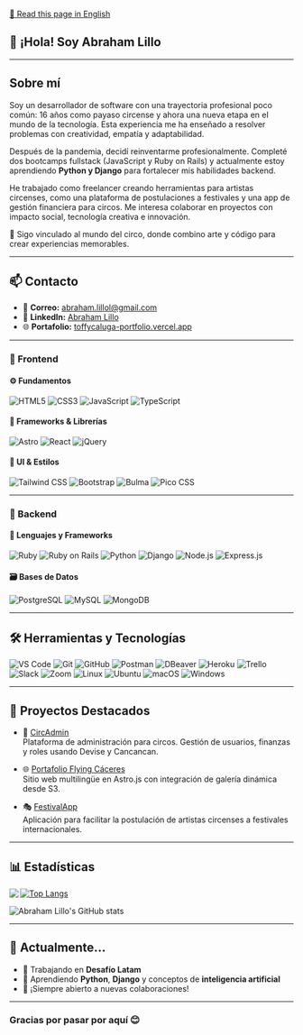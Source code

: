 [📄 Read this page in English](https://github.com/toffycaluga/toffycaluga/blob/main/README-en.md)

## 👋 ¡Hola! Soy Abraham Lillo

<!-- ![Banner](https://github.com/toffycaluga/toffycaluga/blob/main/banner-github.jpg) -->

<hr/>

## Sobre mí

Soy un desarrollador de software con una trayectoria profesional poco común: 16 años como payaso circense y ahora una nueva etapa en el mundo de la tecnología. Esta experiencia me ha enseñado a resolver problemas con creatividad, empatía y adaptabilidad.

Después de la pandemia, decidí reinventarme profesionalmente. Completé dos bootcamps fullstack (JavaScript y Ruby on Rails) y actualmente estoy aprendiendo **Python y Django** para fortalecer mis habilidades backend.

He trabajado como freelancer creando herramientas para artistas circenses, como una plataforma de postulaciones a festivales y una app de gestión financiera para circos. Me interesa colaborar en proyectos con impacto social, tecnología creativa e innovación.

🎪 Sigo vinculado al mundo del circo, donde combino arte y código para crear experiencias memorables.

---

## 📫 Contacto

- 📧 **Correo:** abraham.lillol@gmail.com  
- 💼 **LinkedIn:** [Abraham Lillo](https://www.linkedin.com/in/abraham-lillo-lillo)  
- 🌐 **Portafolio:** [toffycaluga-portfolio.vercel.app](https://toffycaluga-portfolio.cirxoft.app/)

---

### 🎨 Frontend

#### ⚙️ Fundamentos
![HTML5](https://img.shields.io/badge/HTML5-E34F26?style=for-the-badge&logo=html5&logoColor=white)
![CSS3](https://img.shields.io/badge/CSS3-1572B6?style=for-the-badge&logo=css3&logoColor=white)
![JavaScript](https://img.shields.io/badge/JavaScript-F7DF1E?style=for-the-badge&logo=javascript&logoColor=black)
![TypeScript](https://img.shields.io/badge/TypeScript-3178C6?style=for-the-badge&logo=typescript&logoColor=white)

#### 🚀 Frameworks & Librerías
![Astro](https://img.shields.io/badge/Astro-000000?style=for-the-badge&logo=astro&logoColor=white)
![React](https://img.shields.io/badge/React-20232A?style=for-the-badge&logo=react&logoColor=61DAFB)
![jQuery](https://img.shields.io/badge/jQuery-0769AD?style=for-the-badge&logo=jquery&logoColor=white)

#### 🎨 UI & Estilos
![Tailwind CSS](https://img.shields.io/badge/Tailwind_CSS-06B6D4?style=for-the-badge&logo=tailwind-css&logoColor=white)
![Bootstrap](https://img.shields.io/badge/Bootstrap-563D7C?style=for-the-badge&logo=bootstrap&logoColor=white)
![Bulma](https://img.shields.io/badge/Bulma-00D1B2?style=for-the-badge&logo=bulma&logoColor=white)
![Pico CSS](https://img.shields.io/badge/Pico_CSS-7345e6?style=for-the-badge&logo=pico&logoColor=white)

---

### 🔨 Backend

#### 🧠 Lenguajes y Frameworks
![Ruby](https://img.shields.io/badge/Ruby-CC342D?style=for-the-badge&logo=ruby&logoColor=white)
![Ruby on Rails](https://img.shields.io/badge/Ruby_on_Rails-CC0000?style=for-the-badge&logo=ruby-on-rails&logoColor=white)
![Python](https://img.shields.io/badge/Python-3776AB?style=for-the-badge&logo=python&logoColor=white)
![Django](https://img.shields.io/badge/Django-092E20?style=for-the-badge&logo=django&logoColor=white)
![Node.js](https://img.shields.io/badge/Node.js-43853D?style=for-the-badge&logo=node.js&logoColor=white)
![Express.js](https://img.shields.io/badge/Express.js-404D59?style=for-the-badge)

#### 🗃️ Bases de Datos
![PostgreSQL](https://img.shields.io/badge/PostgreSQL-316192?style=for-the-badge&logo=postgresql&logoColor=white)
![MySQL](https://img.shields.io/badge/MySQL-4479A1?style=for-the-badge&logo=mysql&logoColor=white)
![MongoDB](https://img.shields.io/badge/MongoDB-47A248?style=for-the-badge&logo=mongodb&logoColor=white)

---

## 🛠️ Herramientas y Tecnologías

![VS Code](https://img.shields.io/badge/VS_Code-007ACC?style=for-the-badge&logo=visual-studio-code&logoColor=white)
![Git](https://img.shields.io/badge/Git-F05033?style=for-the-badge&logo=git&logoColor=white)
![GitHub](https://img.shields.io/badge/GitHub-121011?style=for-the-badge&logo=github&logoColor=white)
![Postman](https://img.shields.io/badge/Postman-FF6C37?style=for-the-badge&logo=postman&logoColor=white)
![DBeaver](https://img.shields.io/badge/DBeaver-EE0000?style=for-the-badge&logo=dbeaver&logoColor=white)
![Heroku](https://img.shields.io/badge/Heroku-430098?style=for-the-badge&logo=heroku&logoColor=white)
![Trello](https://img.shields.io/badge/Trello-0052CC?style=for-the-badge&logo=trello&logoColor=white)
![Slack](https://img.shields.io/badge/Slack-4A154B?style=for-the-badge&logo=slack&logoColor=white)
![Zoom](https://img.shields.io/badge/Zoom-2D8CFF?style=for-the-badge&logo=zoom&logoColor=white)
![Linux](https://img.shields.io/badge/Linux-FCC624?style=for-the-badge&logo=linux&logoColor=black)
![Ubuntu](https://img.shields.io/badge/Ubuntu-E95420?style=for-the-badge&logo=ubuntu&logoColor=white)
![macOS](https://img.shields.io/badge/macOS-000000?style=for-the-badge&logo=apple&logoColor=white)
![Windows](https://img.shields.io/badge/Windows-0078D6?style=for-the-badge&logo=windows&logoColor=white)

---

## 🚀 Proyectos Destacados

- 🎪 [CircAdmin](https://github.com/toffycaluga/circadmin)  
  Plataforma de administración para circos. Gestión de usuarios, finanzas y roles usando Devise y Cancancan.

- 🌐 [Portafolio Flying Cáceres](https://github.com/toffycaluga/flying_caceres_)  
  Sitio web multilingüe en Astro.js con integración de galería dinámica desde S3.

- 🎭 [FestivalApp](https://github.com/toffycaluga/FestivalApp)  
  Aplicación para facilitar la postulación de artistas circenses a festivales internacionales.

---

## 📊 Estadísticas

<a href="https://github.com/toffycaluga">
  <img align="left" src="https://github-readme-stats.vercel.app/api/top-langs/?username=toffycaluga&theme=tokyonight" />
  </a>

[![Top Langs](https://github-readme-stats.vercel.app/api/top-langs/?username=toffycaluga&layout=compact)](https://github.com/anuraghazra/github-readme-stats)

![Abraham Lillo's GitHub stats](https://github-readme-stats.vercel.app/api?username=toffycaluga&show_icons=true&theme=transparent)

---

## 🧠 Actualmente...

- 🔭 Trabajando en **Desafío Latam**
- 🌱 Aprendiendo **Python**, **Django** y conceptos de **inteligencia artificial**
- 🤝 ¡Siempre abierto a nuevas colaboraciones!

---

### Gracias por pasar por aquí 😊
